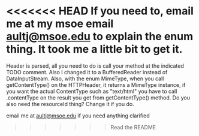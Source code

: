 <<<<<<< HEAD
If you need to, email me at my msoe email aultj@msoe.edu to explain the enum thing.  It took me a little bit to get it.
=======
Header is parsed, all you need to do is call your method at the
indicated TODO comment.  Also I changed it to a BufferedReader instead
of DataInputStream.  Also, with the enum MimeType, when you call
getContentType() on the HTTPHeader, it returns a MimeType instance, if
you want the actual ContentType such as "text/html" you have to call
.contentType on the result you get from getContentType() method.  Do
you also need the resourceId thing?  Change it if you do.

email me at aultj@msoe.edu if you need anything clarified
>>>>>>> Read the README
